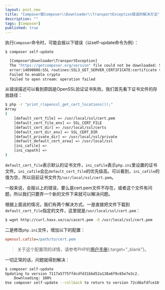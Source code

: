 ```yaml
---
layout: post_new
title: "Composer报Composer\\Downloader\\TransportException错误的解决方法"
description: ""
tags: [Composer]
published: true
---
```

执行`Composer`命令时，可能会报以下错误（以self-update命令为例）：

```bash
$ composer self-update                                  

  [Composer\Downloader\TransportException]
  The "https://getcomposer.org/version" file could not be downloaded: SSL operation failed with code 1. OpenSSL Error messages:
  error:14090086:SSL routines:SSL3_GET_SERVER_CERTIFICATE:certificate verify failed
  Failed to enable crypto
  failed to open stream: operation failed

```

从错误描述可以看到原因是OpenSSL验证证书失败。我们首先看下证书文件的存放路径：

```bash
$ php -r "print_r(openssl_get_cert_locations());"
Array
(
    [default_cert_file] => /usr/local/ssl/cert.pem
    [default_cert_file_env] => SSL_CERT_FILE
    [default_cert_dir] => /usr/local/ssl/certs
    [default_cert_dir_env] => SSL_CERT_DIR
    [default_private_dir] => /usr/local/ssl/private
    [default_default_cert_area] => /usr/local/ssl
    [ini_cafile] => 
    [ini_capath] => 
)
```

`default_cert_file`表示默认的证书文件，`ini_cafile`表示`php.ini`里设置的证书文件。`ini_cafile`会比`default_cert_file`的优先级高。可以看到，`ini_cafile`的值为空，所以目前证书文件为`/usr/local/ssl/cert.pem`。

一般来说，会报以上的错误，要么是cert.pem文件不存在，或者这个文件有问题，所以我们只要弄一个新的文件下来就可以解决问题。

根据上面说的情况，我们有两个解决方式。一是直接把文件下载到`default_cert_file`指定的文件，这里就是`/usr/local/ssl/cert.pem`：

```bash
$ wget http://curl.haxx.se/ca/cacert.pem -O /usr/local/ssl/cert.pem
```

二是修改`php.ini`文件，增加以下的配置：

```ini
openssl.cafile=/path/to/cert.pem
```

> 关于这个配置项的详情，请参考PHP的[用户手册](http://cn2.php.net/manual/zh/openssl.configuration.php){:target="_blank"}。

一切正常的话，问题就得到解决：

```bash
$ composer self-update
Updating to version 7117a5775ffdcdfd31bbd52a138a6f9c65e7e3c2.
    Downloading: 100%         
Use composer self-update --rollback to return to version 72cd6afdfce16f36a9fd786bc1b2f32b851e764f
```
